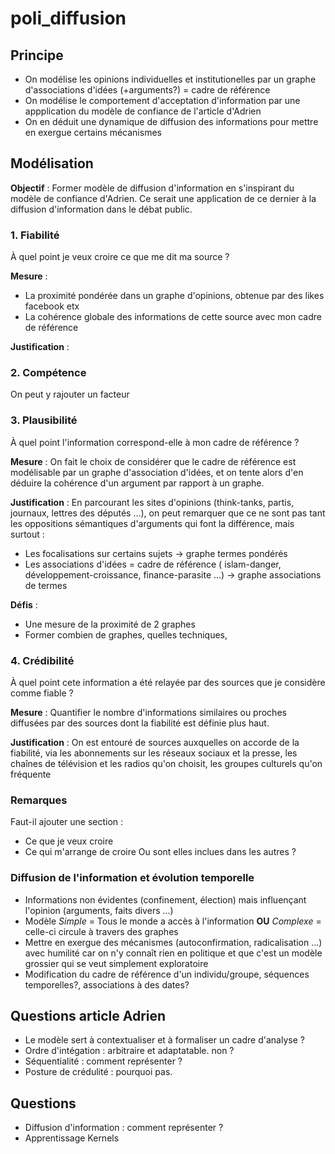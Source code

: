 # poli_diffusion
## Principe
* On modélise les opinions individuelles et institutionelles par un graphe d'associations d'idées (+arguments?) = cadre de référence
* On modélise le comportement d'acceptation d'information par une appplication du modèle de confiance de l'article d'Adrien
* On en déduit une dynamique de diffusion des informations pour mettre en exergue certains mécanismes

## Modélisation
**Objectif** : Former modèle de diffusion d'information en s'inspirant du modèle de confiance d'Adrien. Ce serait une application de ce dernier à la diffusion d'information dans le débat public.

### 1. Fiabilité
À quel point je veux croire ce que me dit ma source ?

**Mesure** :
* La proximité pondérée dans un graphe d'opinions, obtenue par des likes facebook etx
* La cohérence globale des informations de cette source avec mon cadre de référence

**Justification** :
 
### 2. Compétence
On peut y rajouter un facteur

### 3. Plausibilité
À quel point l'information correspond-elle à mon cadre de référence ? 

**Mesure** :
On fait le choix de considérer que le cadre de référence est modélisable par un graphe d'association d'idées, et on tente alors d'en déduire la cohérence d'un argument par rapport à un graphe.

**Justification** : 
En parcourant les sites d'opinions (think-tanks, partis, journaux, lettres des députés ...), on peut remarquer que ce ne sont pas tant les oppositions sémantiques d'arguments qui font la différence, mais surtout :
* Les focalisations sur certains sujets -> graphe termes pondérés
* Les associations d'idées = cadre de référence ( islam-danger, développement-croissance, finance-parasite ...) -> graphe associations de termes

**Défis** :
* Une mesure de la proximité de 2 graphes
* Former combien de graphes, quelles techniques,

### 4. Crédibilité
À quel point cete information a été relayée par des sources que je considère comme fiable ? 

**Mesure** : Quantifier le nombre d'informations similaires ou proches diffusées par des sources dont la fiabilité est définie plus haut.

**Justification** : On est entouré de sources auxquelles on accorde de la fiabilité, via les abonnements sur les réseaux sociaux et la presse, les chaînes de télévision et les radios qu'on choisit, les groupes culturels qu'on fréquente

### Remarques
Faut-il ajouter une section : 
* Ce que je veux croire 
* Ce qui m'arrange de croire 
Ou sont elles inclues dans les autres ?

### Diffusion de l'information et évolution temporelle
* Informations non évidentes (confinement, élection) mais influençant l'opinion (arguments, faits divers ...)
* Modèle *Simple* = Tous le monde a accès à l'information **OU** *Complexe* = celle-ci circule à travers des graphes
* Mettre en exergue des mécanismes (autoconfirmation, radicalisation ...) avec humilité car on n'y connaît rien en politique et que c'est un modèle grossier qui se veut simplement exploratoire
* Modification du cadre de référence d'un individu/groupe, séquences temporelles?, associations à des dates?

## Questions article Adrien
* Le modèle sert à contextualiser et à formaliser un cadre d'analyse ?
* Ordre d'intégation : arbitraire et adaptatable. non ?
* Séquentialité : comment représenter ?
* Posture de crédulité : pourquoi pas.

## Questions
* Diffusion d'information : comment représenter ?
* Apprentissage Kernels
